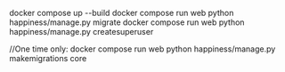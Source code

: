 docker compose up --build
docker compose run web python happiness/manage.py migrate
docker compose run web python happiness/manage.py createsuperuser



//One time only: docker compose run web python happiness/manage.py makemigrations core